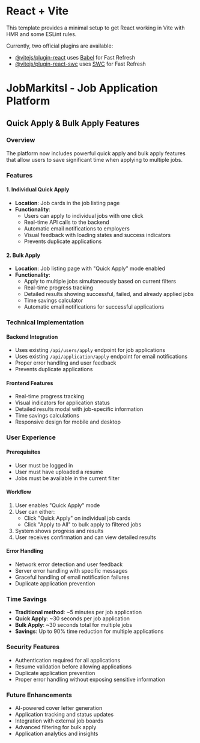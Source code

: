 # React + Vite

This template provides a minimal setup to get React working in Vite with HMR and some ESLint rules.

Currently, two official plugins are available:

- [@vitejs/plugin-react](https://github.com/vitejs/vite-plugin-react/blob/main/packages/plugin-react/README.md) uses [Babel](https://babeljs.io/) for Fast Refresh
- [@vitejs/plugin-react-swc](https://github.com/vitejs/vite-plugin-react-swc) uses [SWC](https://swc.rs/) for Fast Refresh

# JobMarkitsl - Job Application Platform

## Quick Apply & Bulk Apply Features

### Overview

The platform now includes powerful quick apply and bulk apply features that allow users to save significant time when applying to multiple jobs.

### Features

#### 1. Individual Quick Apply

- **Location**: Job cards in the job listing page
- **Functionality**:
  - Users can apply to individual jobs with one click
  - Real-time API calls to the backend
  - Automatic email notifications to employers
  - Visual feedback with loading states and success indicators
  - Prevents duplicate applications

#### 2. Bulk Apply

- **Location**: Job listing page with "Quick Apply" mode enabled
- **Functionality**:
  - Apply to multiple jobs simultaneously based on current filters
  - Real-time progress tracking
  - Detailed results showing successful, failed, and already applied jobs
  - Time savings calculator
  - Automatic email notifications for successful applications

### Technical Implementation

#### Backend Integration

- Uses existing `/api/users/apply` endpoint for job applications
- Uses existing `/api/application/apply` endpoint for email notifications
- Proper error handling and user feedback
- Prevents duplicate applications

#### Frontend Features

- Real-time progress tracking
- Visual indicators for application status
- Detailed results modal with job-specific information
- Time savings calculations
- Responsive design for mobile and desktop

### User Experience

#### Prerequisites

- User must be logged in
- User must have uploaded a resume
- Jobs must be available in the current filter

#### Workflow

1. User enables "Quick Apply" mode
2. User can either:
   - Click "Quick Apply" on individual job cards
   - Click "Apply to All" to bulk apply to filtered jobs
3. System shows progress and results
4. User receives confirmation and can view detailed results

#### Error Handling

- Network error detection and user feedback
- Server error handling with specific messages
- Graceful handling of email notification failures
- Duplicate application prevention

### Time Savings

- **Traditional method**: ~5 minutes per job application
- **Quick Apply**: ~30 seconds per job application
- **Bulk Apply**: ~30 seconds total for multiple jobs
- **Savings**: Up to 90% time reduction for multiple applications

### Security Features

- Authentication required for all applications
- Resume validation before allowing applications
- Duplicate application prevention
- Proper error handling without exposing sensitive information

### Future Enhancements

- AI-powered cover letter generation
- Application tracking and status updates
- Integration with external job boards
- Advanced filtering for bulk apply
- Application analytics and insights

